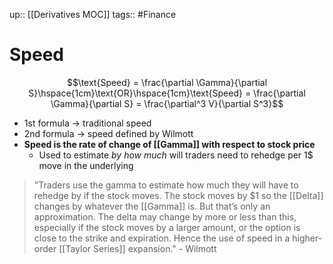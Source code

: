 up:: [[Derivatives MOC]]
tags:: #Finance 
# Speed
$$\text{Speed} = \frac{\partial \Gamma}{\partial S}\hspace{1cm}\text{OR}\hspace{1cm}\text{Speed} = \frac{\partial \Gamma}{\partial S} = \frac{\partial^3 V}{\partial S^3}$$
- 1st formula -> traditional speed
- 2nd formula -> speed defined by Wilmott
- **Speed is the rate of change of [[Gamma]] with respect to stock price**
	- Used to estimate *by how much* will traders need to rehedge per 1$ move in the underlying

>"Traders use the gamma to estimate how much they will have to rehedge by if the stock moves. The stock moves by $1 so the [[Delta]] changes by whatever the [[Gamma]] is. But that’s only an approximation. The delta may change by more or less than this, especially if the stock moves by a larger amount, or the option is close to the strike and expiration. Hence the use of speed in a higher-order [[Taylor Series]] expansion." - Wilmott